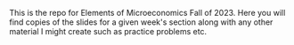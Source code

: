 This is the repo for Elements of Microeconomics Fall of 2023. Here you will find copies of the slides for a given week's section along with any other material I might create such as practice problems etc.
